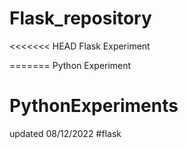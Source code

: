 # Flask_repository
<<<<<<< HEAD
Flask Experiment

=======
Python Experiment
# PythonExperiments 
updated 08/12/2022
#flask
